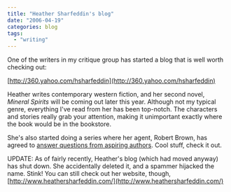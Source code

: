 ```yaml
---
title: "Heather Sharfeddin's blog"
date: "2006-04-19"
categories: blog
tags:
  - "writing"
---
```


One of the writers in my critique group has started a blog that is well worth checking out:



[http://360.yahoo.com/hsharfeddin](http://360.yahoo.com/hsharfeddin)



Heather writes contemporary western fiction, and her second novel, _Mineral Spirits_ will be coming out later this year. Although not my typical genre, everything I've read from her has been top-notch. The characters and stories really grab your attention, making it unimportant exactly where the book would be in the bookstore.



She's also started doing a series where her agent, Robert Brown, has agreed to [answer questions from aspiring authors](http://blog.360.yahoo.com/blog-tYGPJN45aK5E9Tjz6iXbinRcaA--?cq=1&t=t&amp;p=20). Cool stuff, check it out.

UPDATE: As of fairly recently, Heather's blog (which had moved anyway) has shut down. She accidentally deleted it, and a spammer hijacked the name. Stink! You can still check out her website, though, [http://www.heathersharfeddin.com/](http://www.heathersharfeddin.com/)
